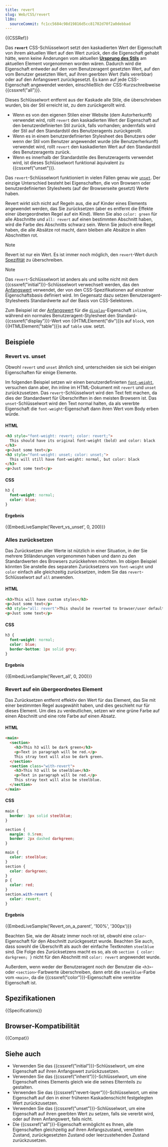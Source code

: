 ```yaml
---
title: revert
slug: Web/CSS/revert
l10n:
  sourceCommit: fc1cc5684c98d19816d5cc81702d70f2a0debbad
---
```


{{CSSRef}}

Das **`revert`** CSS-Schlüsselwort setzt den kaskadierten Wert der Eigenschaft von ihrem aktuellen Wert auf den Wert zurück, den die Eigenschaft gehabt hätte, wenn keine Änderungen vom aktuellen **[Ursprung des Stils](/de/docs/Glossary/style_origin)** am aktuellen Element vorgenommen worden wären. Dadurch wird die Eigenschaft entweder auf den vom Benutzeragent gesetzten Wert, auf den vom Benutzer gesetzten Wert, auf ihren geerbten Wert (falls vererbbar) oder auf den Anfangswert zurückgesetzt. Es kann auf jede CSS-Eigenschaft angewendet werden, einschließlich der CSS-Kurzschreibweise {{cssxref("all")}}.

Dieses Schlüsselwort entfernt aus der Kaskade alle Stile, die überschrieben wurden, bis der Stil erreicht ist, zu dem zurückgerollt wird.

- Wenn es von den eigenen Stilen einer Website (dem Autorherkunft) verwendet wird, rollt `revert` den kaskadierten Wert der Eigenschaft auf den benutzerdefinierten Stil zurück, falls vorhanden; andernfalls wird der Stil auf den Standardstil des Benutzeragents zurückgerollt.
- Wenn es in einem benutzerdefinierten Stylesheet des Benutzers oder wenn der Stil vom Benutzer angewendet wurde (die Benutzerherkunft) verwendet wird, rollt `revert` den kaskadierten Wert auf den Standardstil des Benutzeragents zurück.
- Wenn es innerhalb der Standardstile des Benutzeragents verwendet wird, ist dieses Schlüsselwort funktional äquivalent zu {{cssxref("unset")}}.

Das `revert`-Schlüsselwort funktioniert in vielen Fällen genau wie [`unset`](/de/docs/Web/CSS/unset). Der einzige Unterschied besteht bei Eigenschaften, die von Browsern oder benutzerdefinierten Stylesheets (auf der Browserseite gesetzt) Werte haben.

Revert wirkt sich nicht auf Regeln aus, die auf Kinder eines Elements angewendet werden, das Sie zurücksetzen (aber es entfernt die Effekte einer übergeordneten Regel auf ein Kind). Wenn Sie also `color: green` für alle Abschnitte und `all: revert` auf einen bestimmten Abschnitt haben, wird die Farbe des Abschnitts schwarz sein. Wenn Sie jedoch eine Regel haben, die alle Absätze rot macht, dann bleiben alle Absätze in allen Abschnitten rot.

> [!NOTE]
> Revert ist nur ein Wert. Es ist immer noch möglich, den `revert`-Wert durch [Spezifität](/de/docs/Web/CSS/Specificity) zu überschreiben.

> [!NOTE]
> Das `revert`-Schlüsselwort ist anders als und sollte nicht mit dem {{cssxref("initial")}}-Schlüsselwort verwechselt werden, das den [Anfangswert](/de/docs/Web/CSS/initial_value) verwendet, der von den CSS-Spezifikationen auf einzelner Eigenschaftsbasis definiert wird. Im Gegensatz dazu setzen Benutzeragent-Stylesheets Standardwerte auf der Basis von CSS-Selektoren.
>
> Zum Beispiel ist der [Anfangswert](/de/docs/Web/CSS/initial_value) für die [`display`](/de/docs/Web/CSS/display#formal_definition)-Eigenschaft `inline`, während ein normales Benutzeragent-Stylesheet den Standard-{{cssxref("display")}}-Wert von {{HTMLElement("div")}}s auf `block`, von {{HTMLElement("table")}}s auf `table` usw. setzt.

## Beispiele

### Revert vs. unset

Obwohl `revert` und `unset` ähnlich sind, unterscheiden sie sich bei einigen Eigenschaften für einige Elemente.

Im folgenden Beispiel setzen wir einen benutzerdefinierten [`font-weight`](/de/docs/Web/CSS/font-weight#formal_definition), versuchen dann aber, ihn inline im HTML-Dokument mit `revert` und `unset` zurückzusetzen. Das `revert`-Schlüsselwort wird den Text fett machen, da dies der Standardwert für Überschriften in den meisten Browsern ist. Das `unset`-Schlüsselwort wird den Text normal halten, da als vererbte Eigenschaft die `font-weight`-Eigenschaft dann ihren Wert vom Body erben würde.

#### HTML

```html
<h3 style="font-weight: revert; color: revert;">
  This should have its original font-weight (bold) and color: black
</h3>
<p>Just some text</p>
<h3 style="font-weight: unset; color: unset;">
  This will still have font-weight: normal, but color: black
</h3>
<p>Just some text</p>
```

#### CSS

```css
h3 {
  font-weight: normal;
  color: blue;
}
```

#### Ergebnis

{{EmbedLiveSample('Revert_vs_unset', 0, 200)}}

### Alles zurücksetzen

Das Zurücksetzen aller Werte ist nützlich in einer Situation, in der Sie mehrere Stiländerungen vorgenommen haben und dann zu den Standardwerten des Browsers zurückkehren möchten. Im obigen Beispiel könnten Sie anstelle des separaten Zurücksetzens von `font-weight` und `color` einfach alle gleichzeitig zurücksetzen, indem Sie das `revert`-Schlüsselwort auf `all` anwenden.

#### HTML

```html
<h3>This will have custom styles</h3>
<p>Just some text</p>
<h3 style="all: revert">This should be reverted to browser/user defaults.</h3>
<p>Just some text</p>
```

#### CSS

```css
h3 {
  font-weight: normal;
  color: blue;
  border-bottom: 1px solid grey;
}
```

#### Ergebnis

{{EmbedLiveSample('Revert_all', 0, 200)}}

### Revert auf ein übergeordnetes Element

Das Zurücksetzen entfernt effektiv den Wert für das Element, das Sie mit einer bestimmten Regel ausgewählt haben, und dies geschieht nur für dieses Element. Um dies zu verdeutlichen, setzen wir eine grüne Farbe auf einen Abschnitt und eine rote Farbe auf einen Absatz.

#### HTML

```html
<main>
  <section>
    <h3>This h3 will be dark green</h3>
    <p>Text in paragraph will be red.</p>
    This stray text will also be dark green.
  </section>
  <section class="with-revert">
    <h3>This h3 will be steelblue</h3>
    <p>Text in paragraph will be red.</p>
    This stray text will also be steelblue.
  </section>
</main>
```

#### CSS

```css hidden
main {
  border: 3px solid steelblue;
}

section {
  margin: 0.5rem;
  border: 2px dashed darkgreen;
}
```

```css
main {
  color: steelblue;
}
section {
  color: darkgreen;
}
p {
  color: red;
}
section.with-revert {
  color: revert;
}
```

#### Ergebnis

{{EmbedLiveSample('Revert_on_a_parent', '100%', '300px')}}

Beachten Sie, wie der Absatz immer noch rot ist, obwohl eine `color`-Eigenschaft für den Abschnitt zurückgesetzt wurde. Beachten Sie auch, dass sowohl die Überschrift als auch der einfache Textknoten `steelblue` sind. Die Folge des Zurücksetzens macht es so, als ob `section { color: darkgreen; }` nicht für den Abschnitt mit `color: revert` angewendet wurde.

Außerdem, wenn weder der Benutzeragent noch der Benutzer die `<h3>`- oder `<section>`-Farbwerte überschreiben, dann erbt die `steelblue`-Farbe vom `<main>`, da die {{cssxref("color")}}-Eigenschaft eine vererbte Eigenschaft ist.

## Spezifikationen

{{Specifications}}

## Browser-Kompatibilität

{{Compat}}

## Siehe auch

- Verwenden Sie das {{cssxref("initial")}}-Schlüsselwort, um eine Eigenschaft auf ihren Anfangswert zurückzusetzen.
- Verwenden Sie das {{cssxref("inherit")}}-Schlüsselwort, um eine Eigenschaft eines Elements gleich wie die seines Elternteils zu gestalten.
- Verwenden Sie das {{cssxref("revert-layer")}}-Schlüsselwort, um eine Eigenschaft auf den in einer früheren Kaskadenschicht festgelegten Wert zurückzusetzen.
- Verwenden Sie das {{cssxref("unset")}}-Schlüsselwort, um eine Eigenschaft auf ihren geerbten Wert zu setzen, falls sie vererbt wird, oder auf ihren Anfangswert, falls nicht.
- Die {{cssxref("all")}}-Eigenschaft ermöglicht es Ihnen, alle Eigenschaften gleichzeitig auf ihren Anfangszustand, vererbten Zustand, zurückgesetzten Zustand oder leerzustehenden Zustand zurückzusetzen.
